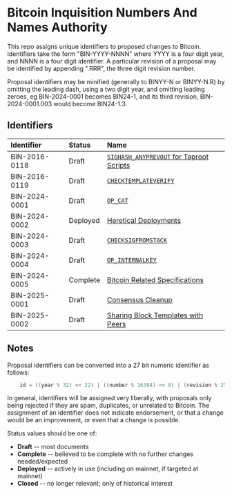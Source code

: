 # Bitcoin Inquisition Numbers And Names Authority

This repo assigns unique identifiers to proposed changes to Bitcoin.
Identifiers take the form "BIN-YYYY-NNNN" where YYYY is a four digit year,
and NNNN is a four digit identifier. A particular revision of a proposal
may be identified by appending ".RRR", the three digit revision number.

Proposal identifiers may be minified (generally to BINYY-N or BINYY-N.R)
by omitting the leading dash, using a two digit year, and omitting
leading zeroes, eg BIN-2024-0001 becomes BIN24-1, and its third revision,
BIN-2024-0001.003 would become BIN24-1.3.

## Identifiers

| Identifier    | Status     | Name
|:--------------|:-----------|:-----
| BIN-2016-0118 | Draft      | [`SIGHASH_ANYPREVOUT` for Taproot Scripts](2016/BIN-2016-0118.md)
| BIN-2016-0119 | Draft      | [`CHECKTEMPLATEVERIFY`](2016/BIN-2016-0119.md)
| BIN-2024-0001 | Draft      | [`OP_CAT`](2024/BIN-2024-0001.md)
| BIN-2024-0002 | Deployed   | [Heretical Deployments](2024/BIN-2024-0002.md)
| BIN-2024-0003 | Draft      | [`CHECKSIGFROMSTACK`](2024/BIN-2024-0003.md)
| BIN-2024-0004 | Draft      | [`OP_INTERNALKEY`](2024/BIN-2024-0004.md)
| BIN-2024-0005 | Complete   | [Bitcoin Related Specifications](2024/BIN-2024-0005.md)
| BIN-2025-0001 | Draft      | [Consensus Cleanup](2025/BIN-2025-0001.md)
| BIN-2025-0002 | Draft      | [Sharing Block Templates with Peers](2025/BIN-2025-0002.md)

## Notes

Proposal identifiers can be converted into a 27 bit numeric identifier as follows:

```c
    id = ((year % 32) << 22) | ((number % 16384) << 8) | (revision % 256)
```

In general, identifiers will be assigned very liberally, with proposals
only being rejected if they are spam, duplicates, or unrelated to
Bitcoin. The assignment of an identifier does not indicate endorsement, or
that a change would be an improvement, or even that a change is possible.

Status values should be one of:

 * **Draft** -- most documents
 * **Complete** -- believed to be complete with no further changes needed/expected
 * **Deployed** -- actively in use (including on mainnet, if targeted at mainnet)
 * **Closed** -- no longer relevant; only of historical interest
